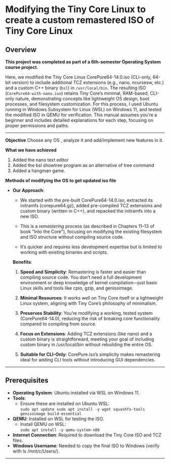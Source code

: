 # Modifying the Tiny Core Linux to create a custom remastered ISO of Tiny Core Linux


## Overview

**This project was completed as part of a 6th-semester Operating System course project.** 

Here, we modified the Tiny Core Linux CorePure64-14.0.iso (CLI-only, 64-bit version) to include additional TCZ extensions (e.g., nano, ncursesw, etc.) and a custom C++ binary (`bsl`) in `/usr/local/bin`. The resulting ISO (`CorePure64-with-nano.iso`) retains Tiny Core’s minimal, RAM-based, CLI-only nature, demonstrating concepts like lightweight OS design, boot processes, and filesystem customization. For this process, I used Ubuntu running in Windows Subsystem for Linux (WSL) on Windows 11, and tested the modified ISO in QEMU for verification. This manual assumes you’re a beginner and includes detailed explanations for each step, focusing on proper permissions and paths.



---


**Objective**
Choose any OS , analyze it and  add/implement new features in it.
  
**What we have achieved**
 1. Added the nano text editor
 2. Added the bsl showtree program as an alternative of tree command
 3. Added a hangman game.


**Methods of modifying the OS to get updated iso file**
- **Our Approach**:  
    - We started with the pre-built CorePure64-14.0.iso, extracted its initramfs (corepure64.gz), added pre-compiled TCZ extensions and custom binary (written in C++), and repacked the initramfs into a new ISO.
      
    - This is a _remastering_ process (as described in Chapters 11–13 of book "Into the Core"), focusing on modifying the existing filesystem and ISO structure without compiling source code.
      
    - It’s quicker and requires less development expertise but is limited to working with existing binaries and scripts.
    
    **Benefits**:  
	
	1. **Speed and Simplicity**: Remastering is faster and easier than compiling source code. You don’t need a full development environment or deep knowledge of kernel compilation—just basic Linux skills and tools like cpio, gzip, and genisoimage.
	  
	2. **Minimal Resources**: It works well on Tiny Core itself or a lightweight Linux system, aligning with Tiny Core’s philosophy of minimalism.
	  
	3. **Preserves Stability**: You’re modifying a working, tested system (CorePure64-14.0), reducing the risk of breaking core functionality compared to compiling from source.
	  
	4. **Focus on Extensions**: Adding TCZ extensions (like nano) and a custom binary is straightforward, meeting your goal of including custom binary in /usr/local/bin without rebuilding the entire OS.
	  
	5. **Suitable for CLI-Only**: CorePure.iso’s simplicity makes remastering ideal for adding CLI tools without introducing GUI dependencies.


---
## Prerequisites

- **Operating System**: Ubuntu installed via WSL on Windows 11.
- **Tools**:  
    - Ensure these are installed on Ubuntu WSL:  
        `sudo apt update sudo apt install -y wget squashfs-tools genisoimage build-essential`
- **QEMU**: Installed on  WSL for testing the ISO.  
    - Install QEMU on WSL:  
        `sudo apt install -y qemu-system-x86`
- **Internet Connection**: Required to download the Tiny Core ISO and TCZ files.
- **Windows Username**: Needed to copy the final ISO to Windows (verify with ls /mnt/c/Users/).
  

---

